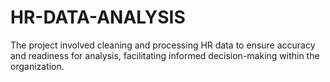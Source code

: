 # HR-DATA-ANALYSIS
The project involved cleaning and processing HR data to ensure accuracy and readiness for analysis, facilitating informed decision-making within the organization.
